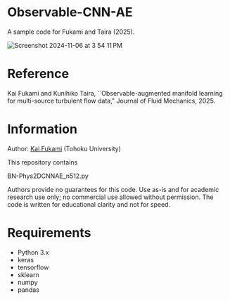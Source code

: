 # Observable-CNN-AE
A sample code for Fukami and Taira (2025).

![Screenshot 2024-11-06 at 3 54 11 PM](https://github.com/user-attachments/assets/89c5cad2-edda-430d-b05e-721b78f48a1a)

# Reference
Kai Fukami and Kunihiko Taira, ``Observable-augmented manifold learning for multi-source turbulent flow data," Journal of Fluid Mechanics, 2025.

# Information
Author: [Kai Fukami](https://www.kaif.mech.tohoku.ac.jp/) (Tohoku University)

This repository contains

BN-Phys2DCNNAE_n512.py

Authors provide no guarantees for this code. Use as-is and for academic research use only; no commercial use allowed without permission. The code is written for educational clarity and not for speed.

# Requirements
* Python 3.x  
* keras  
* tensorflow
* sklearn
* numpy
* pandas
